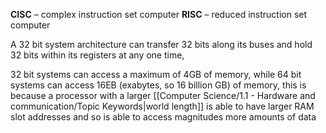 **CISC** – complex instruction set computer
**RISC** – reduced instruction set computer

A 32 bit system architecture can transfer 32 bits along its buses and hold 32 bits within its registers at any one time, 

32 bit systems can access a maximum of 4GB of memory, while 64 bit systems can access 16EB (exabytes, so 16 billion GB) of memory, this is because a processor with a larger [[Computer Science/1.1 - Hardware and communication/Topic Keywords|world length]] is able to have larger RAM slot addresses and so is able to access magnitudes more amounts of data
